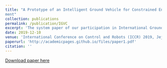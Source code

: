 ```yaml
---
title: "A Prototype of an Intelligent Ground Vehicle for Constrained Environment: Design and Develop-
ment"
collection: publications
permalink: /publication/IGVC
excerpt: 'The system paper of our participation in International Ground Vehicle Competition-2019. It encapsulates the work of developing a fully autonomous ground vehicle from scratch capable of traversing structured environments with obstacles. Focuses on each module of the robot including mechanical structure, embedded architecture, high level controls and motion planning using Timed Elastic Band approach, Computer Vision pipeline to map the camera feed into an obstacle map including lanes and the system integration of all the modules using ROS.'
date: 2019-12-10
venue: 'International Conference on Control and Robots (ICCR) 2019, Jeju Island, South Korea'
paperurl: 'http://academicpages.github.io/files/paper1.pdf'
citation: ''
---
```


[Download paper here](http://academicpages.github.io/files/IGVC_paper.pdf)
